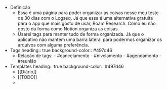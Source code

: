 - Definição
	- Essa é uma página para poder organizar as coisas nesse meu teste de 30 dias com o Logseq. Já que essa é uma alternativa gratuita para o app que mais gosto de usar, Roam Research. Como eu não gosto da forma como Notion organiza as coisas.
	- Usarei tags para manter tudo de forma organizada. Já que o aplicativo não mantem uma barra lateral para podermos organizar os arquivos com alguma preferência.
- Tags
  heading:: true
  background-color:: #497d46
	- Relação de tags:
	  		- #cancelamento
	  		- #nivelamento
	  		- #agendamento
	  		- #reunião
- Templates
  heading:: true
  background-color:: #497d46
	- [[Diário]]
	- [[TODO]]
	-